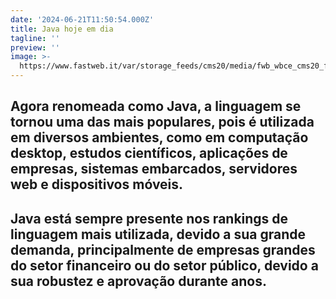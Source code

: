 ```yaml
---
date: '2024-06-21T11:50:54.000Z'
title: Java hoje em dia
tagline: ''
preview: ''
image: >-
  https://www.fastweb.it/var/storage_feeds/cms20/media/fwb_wbce_cms20_fwplus/8d6/8d690e3a2081cdeb274923aa32591b01/JamesGoslingJava.jpg
---
```

## Agora renomeada como Java, a linguagem se tornou uma das mais populares, pois é utilizada em diversos ambientes, como em computação desktop, estudos científicos, aplicações de empresas, sistemas embarcados, servidores web e dispositivos móveis.
## Java está sempre presente nos rankings de linguagem mais utilizada, devido a sua grande demanda, principalmente de empresas grandes do setor financeiro ou do setor público, devido a sua robustez e aprovação durante anos.
